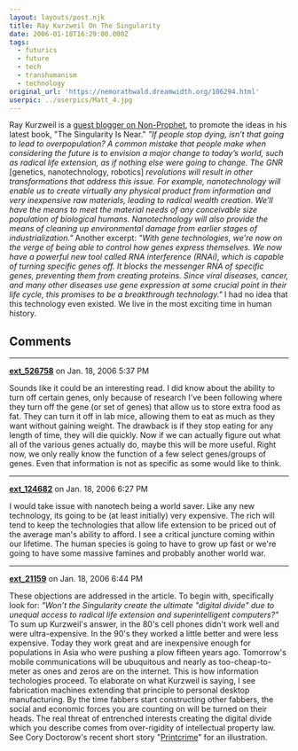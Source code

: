 ```yaml
---
layout: layouts/post.njk
title: Ray Kurzweil On The Singularity
date: 2006-01-18T16:29:00.000Z
tags:
  - futurics
  - future
  - tech
  - transhumanism
  - technology
original_url: 'https://nemorathwald.dreamwidth.org/106294.html'
userpic: ../userpics/Matt_4.jpg
---
```

Ray Kurzweil is a [guest blogger on Non-Prophet](http://nonprophet.typepad.com/nonprophet/2006/01/guest_blogger_r.html), to promote the ideas in his latest book, "The Singularity Is Near." _"If people stop dying, isn’t that going to lead to overpopulation? A common mistake that people make when considering the future is to envision a major change to today’s world, such as radical life extension, as if nothing else were going to change. The GNR_ \[genetics, nanotechnology, robotics\] _revolutions will result in other transformations that address this issue. For example, nanotechnology will enable us to create virtually any physical product from information and very inexpensive raw materials, leading to radical wealth creation. We’ll have the means to meet the material needs of any conceivable size population of biological humans. Nanotechnology will also provide the means of cleaning up environmental damage from earlier stages of industrialization."_ Another excerpt: _"With gene technologies, we're now on the verge of being able to control how genes express themselves. We now have a powerful new tool called RNA interference (RNAi), which is capable of turning specific genes off. It blocks the messenger RNA of specific genes, preventing them from creating proteins. Since viral diseases, cancer, and many other diseases use gene expression at some crucial point in their life cycle, this promises to be a breakthrough technology."_ I had no idea that this technology even existed. We live in the most exciting time in human history.

## Comments

---

**[ext_526758](https://www.dreamwidth.org/users/ext_526758)** on Jan. 18, 2006 5:37 PM

Sounds like it could be an interesting read. I did know about the ability to turn off certain genes, only because of research I've been following where they turn off the gene (or set of genes) that allow us to store extra food as fat. They can turn it off in lab mice, allowing them to eat as much as they want without gaining weight. The drawback is if they stop eating for any length of time, they will die quickly. Now if we can actually figure out what all of the various genes actually do, maybe this will be more useful. Right now, we only really know the function of a few select genes/groups of genes. Even that information is not as specific as some would like to think.

---

**[ext_124682](https://www.dreamwidth.org/users/ext_124682)** on Jan. 18, 2006 6:27 PM

I would take issue with nanotech being a world saver. Like any new technology, its going to be (at least initially) very expensive. The rich will tend to keep the technologies that allow life extension to be priced out of the average man's ability to afford. I see a critical juncture coming within our lifetime. The human species is going to have to grow up fast or we're going to have some massive famines and probably another world war.

---

**[ext_21159](https://www.dreamwidth.org/users/ext_21159)** on Jan. 18, 2006 6:44 PM

These objections are addressed in the article. To begin with, specifically look for: _"Won’t the Singularity create the ultimate "digital divide" due to unequal access to radical life extension and superintelligent computers?"_ To sum up Kurzweil's answer, in the 80's cell phones didn't work well and were ultra-expensive. In the 90's they worked a little better and were less expensive. Today they work great and are inexpensive enough for populations in Asia who were pushing a plow fifteen years ago. Tomorrow's mobile communications will be ubuquitous and nearly as too-cheap-to-meter as ones and zeros are on the internet. This is how information techologies proceed. To elaborate on what Kurzweil is saying, I see fabrication machines extending that principle to personal desktop manufacturing. By the time fabbers start constructing other fabbers, the social and economic forces you are counting on will be turned on their heads. The real threat of entrenched interests creating the digital divide which you describe comes from over-rigidity of intellectual property law. See Cory Doctorow's recent short story "[Printcrime](http://craphound.com/000573.html#more)" for an illustration.
